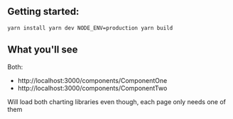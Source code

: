 ## Getting started:

`
yarn install
yarn dev
NODE_ENV=production yarn build  
`

## What you'll see

Both:
- http://localhost:3000/components/ComponentOne
- http://localhost:3000/components/ComponentTwo

Will load both charting libraries even though, each page only needs one of them
